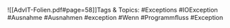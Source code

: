 
![[AdvIT-Folien.pdf#page=58]]Tags & Topics:
   #Exceptions
   #IOException
   #Ausnahme
   #Ausnahmen
   #exception
   #Wenn
   #Programmﬂuss
   #Exception